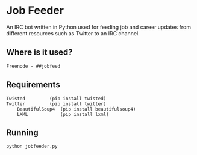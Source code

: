 Job Feeder
==========

An IRC bot written in Python used for feeding job and career updates from different resources such as Twitter to an IRC channel.

Where is it used?
-----------------
```
Freenode - ##jobfeed
```

Requirements
------------
```
Twisted 		(pip install twisted)
Twitter 		(pip install twitter)
    BeautifulSoup4 	(pip install beautifulsoup4)
    LXML 			(pip install lxml)
```

Running
-------
```
python jobfeeder.py
```
